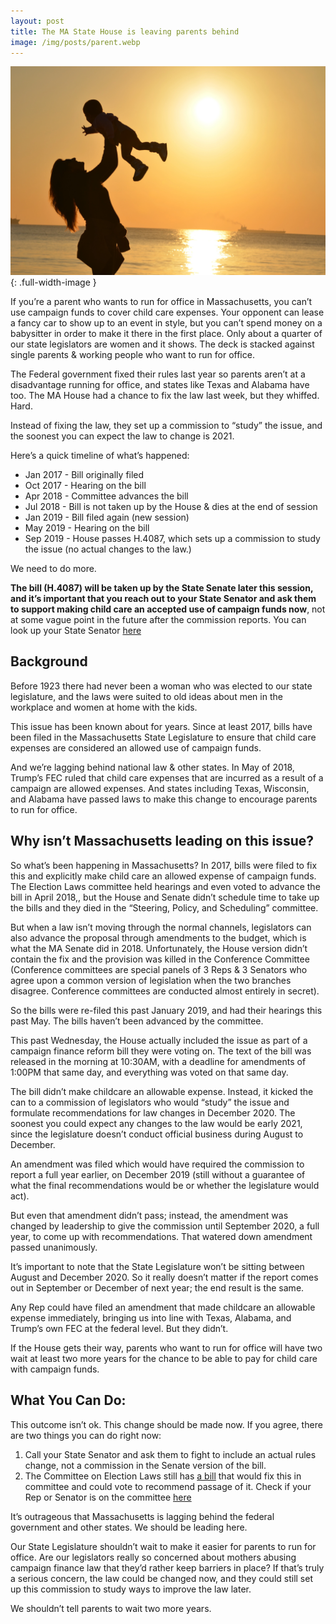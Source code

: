 ```yaml
---
layout: post
title: The MA State House is leaving parents behind
image: /img/posts/parent.webp
---
```


![](/img/posts/parent.webp)
{: .full-width-image }

If you’re a parent who wants to run for office in Massachusetts, you can’t use campaign funds to cover child care expenses. Your opponent can lease a fancy car to show up to an event in style, but you can’t spend money on a babysitter in order to make it there in the first place. Only about a quarter of our state legislators are women and it shows. The deck is stacked against single parents & working people who want to run for office.

The Federal government fixed their rules last year so parents aren’t at a disadvantage running for office, and states like Texas and Alabama have too. The MA House had a chance to fix the law last week, but they whiffed. Hard.

Instead of fixing the law, they set up a commission to “study” the issue, and the soonest you can expect the law to change is 2021.

Here’s a quick timeline of what’s happened:
- Jan 2017 - Bill originally filed
- Oct 2017 - Hearing on the bill
- Apr 2018 - Committee advances the bill
- Jul 2018 - Bill is not taken up by the House & dies at the end of session
- Jan 2019 - Bill filed again (new session)
- May 2019 - Hearing on the bill
- Sep 2019 - House passes H.4087, which sets up a commission to study the issue (no actual changes to the law.)

We need to do more.

**The bill (H.4087) will be taken up by the State Senate later this session, and it’s important that you reach out to your State Senator and ask them to support making child care an accepted use of campaign funds now**, not at some vague point in the future after the commission reports. You can look up your State Senator [here](https://malegislature.gov/Search/FindMyLegislator)

## Background

Before 1923 there had never been a woman who was elected to our state legislature, and the laws were suited to old ideas about men in the workplace and women at home with the kids.

This issue has been known about for years. Since at least 2017, bills have been filed in the Massachusetts State Legislature to ensure that child care expenses are considered an allowed use of campaign funds.

And we’re lagging behind national law & other states. In May of 2018, Trump’s FEC ruled that child care expenses that are incurred as a result of a campaign are allowed expenses. And states including Texas, Wisconsin, and Alabama have passed laws to make this change to encourage parents to run for office.

## Why isn’t Massachusetts leading on this issue?

So what’s been happening in Massachusetts? In 2017, bills were filed to fix this and explicitly make child care an allowed expense of campaign funds. The Election Laws committee held hearings and even voted to advance the bill in April 2018,, but the House and Senate didn’t schedule time to take up the bills and they died in the “Steering, Policy, and Scheduling” committee.

But when a law isn’t moving through the normal channels, legislators can also advance the proposal through amendments to the budget, which is what the MA Senate did in 2018. Unfortunately, the House version didn’t contain the fix and the provision was killed in the Conference Committee (Conference committees are special panels of 3 Reps & 3 Senators who agree upon a common version of legislation when the two branches disagree. Conference committees are conducted almost entirely in secret).

So the bills were re-filed this past January 2019, and had their hearings this past May. The bills haven’t been advanced by the committee.

This past Wednesday, the House actually included the issue as part of a campaign finance reform bill they were voting on. The text of the bill was released in the morning at 10:30AM, with a deadline for amendments of 1:00PM that same day, and everything was voted on that same day.

The bill didn’t make childcare an allowable expense. Instead, it kicked the can to a commission of legislators who would “study” the issue and formulate recommendations for law changes in December 2020. The soonest you could expect any changes to the law would be early 2021, since the legislature doesn’t conduct official business during August to December.

An amendment was filed which would have required the commission to report a full year earlier, on December 2019 (still without a guarantee of what the final recommendations would be or whether the legislature would act).

But even that amendment didn’t pass; instead, the amendment was changed by leadership to give the commission until September 2020, a full year, to come up with recommendations. That watered down amendment passed unanimously.

It’s important to note that the State Legislature won’t be sitting between August and December 2020. So it really doesn’t matter if the report comes out in September or December of next year; the end result is the same.

Any Rep could have filed an amendment that made childcare an allowable expense immediately, bringing us into line with Texas, Alabama, and Trump’s own FEC at the federal level. But they didn’t.

If the House gets their way, parents who want to run for office will have two wait at least two more years for the chance to be able to pay for child care with campaign funds.

## What You Can Do:

This outcome isn’t ok. This change should be made now. If you agree, there are two things you can do right now:

1. Call your State Senator and ask them to fight to include an actual rules change, not a commission in the Senate version of the bill.
2. The Committee on Election Laws still has [a bill](https://malegislature.gov/Bills/191/h639) that would fix this in committee and could vote to recommend passage of it. Check if your Rep or Senator is on the committee [here](https://malegislature.gov/Committees/Detail/J15/191)

It’s outrageous that Massachusetts is lagging behind the federal government and other states. We should be leading here.

Our State Legislature shouldn’t wait to make it easier for parents to run for office. Are our legislators really so concerned about mothers abusing campaign finance law that they’d rather keep barriers in place? If that’s truly a serious concern, the law could be changed now, and they could still set up this commission to study ways to improve the law later.

We shouldn’t tell parents to wait two more years.
